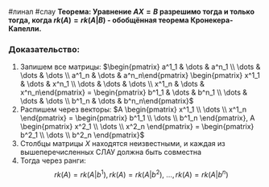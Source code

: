 #линал #слау 
**Теорема: Уравнение $AX=B$ разрешимо тогда и только тогда, когда $rk(A) = rk(A|B)$ - обобщённая теорема Кронекера-Капелли.**
### Доказательство:
1. Запишем все матрицы: $\begin{pmatrix} a^1_1 & \dots & a^n_1 \\ \dots & \dots & \dots \\ a^1_n & \dots & a^n_n\end{pmatrix} \begin{pmatrix} x^1_1 & \dots & x^n_1 \\ \dots & \dots & \dots \\ x^1_n & \dots & x^n_n\end{pmatrix} = \begin{pmatrix} b^1_1 & \dots & b^n_1 \\ \dots & \dots & \dots \\ b^1_n & \dots & b^n_n\end{pmatrix}$
2. Распишем через векторы: $A \begin{pmatrix} x^1_1 \\ \dots \\ x^1_n \end{pmatrix} = \begin{pmatrix} b^1_1 \\ \dots \\ b^1_n \end{pmatrix}, A \begin{pmatrix} x^2_1 \\ \dots \\ x^2_n \end{pmatrix} = \begin{pmatrix} b^2_1 \\ \dots \\ b^2_n \end{pmatrix}$
3. Столбцы матрицы $X$ находятся неизвестными, и каждая из вышеперечисленных СЛАУ должна быть совместна
4. Тогда через ранги: $$rk(A) = rk(A|b^1), rk(A) = rk(A|b^2),\  \dots, rk(A) = rk(A|b^n)$$
